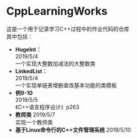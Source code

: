 # **CppLearningWorks**
这是一个用于记录学习C++过程中的作业代码的仓库  
其中包括：  
* **HugeInt：**   
    2019/5/4  
    一个实现大整数加减法的大整数类
* **LinkedList：**    
    2019/5/4  
    一个实现单链表增删查改基本功能的类模板
* **例9-10**  
    2019/5/5  
    《C++语言程序设计》p263  
* **教师类**
    2019/5/7  
    实现一个教师类
* **基于Linux命令行的C++文件管理系统**
    2019/5/10
